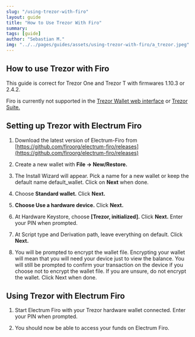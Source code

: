 ```yaml
---
slug: "/using-trezor-with-firo"
layout: guide
title: "How to Use Trezor With Firo"
summary:
tags: [guide]
author: "Sebastian M."
img: "../../pages/guides/assets/using-trezor-with-firo/a_trezor.jpeg"
---
```


## How to use Trezor with Firo

This guide is correct for Trezor One and Trezor T with firmwares 1.10.3 or 2.4.2.

Firo is currently not supported in the [Trezor Wallet web interface](https://wallet.trezor.io) or [Trezor Suite.](https://suite.trezor.io/)

## Setting up Trezor with Electrum Firo

1. Download the latest version of Electrum-Firo from [https://github.com/firoorg/electrum-firo/releases](https://github.com/firoorg/electrum-firo/releases)

2. Create a new wallet with **File -> New/Restore.**

3. The Install Wizard will appear. Pick a name for a new wallet or keep the default name default_wallet. Click on **Next** when done.

4. Choose **Standard wallet.** Click **Next.**

5. **Choose Use a hardware device.** Click **Next.**

6. At Hardware Keystore, choose **[Trezor, initialized].** Click **Next.** Enter your PIN when prompted.

7. At Script type and Derivation path, leave everything on default. Click **Next.**

8. You will be prompted to encrypt the wallet file. Encrypting your wallet will mean that you will need your device just to view the balance. You will still be prompted to confirm your transaction on the device if you choose not to encrypt the wallet file. If you are unsure, do not encrypt the wallet. Click Next when done.

## Using Trezor with Electrum Firo

1. Start Electrum Firo with your Trezor hardware wallet connected. Enter your PIN when prompted.

2. You should now be able to access your funds on Electrum Firo.
